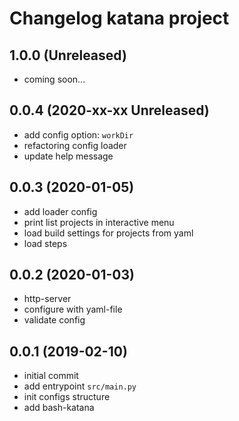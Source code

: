 # Changelog katana project

## 1.0.0 (Unreleased)

- coming soon...

## 0.0.4 (2020-xx-xx Unreleased)

- add config option: `workDir`
- refactoring config loader
- update help message

## 0.0.3 (2020-01-05)

- add loader config
- print list projects in interactive menu
- load build settings for projects from yaml
- load steps

## 0.0.2 (2020-01-03)

- http-server
- configure with yaml-file
- validate config

## 0.0.1 (2019-02-10)

- initial commit
- add entrypoint `src/main.py`
- init configs structure
- add bash-katana

